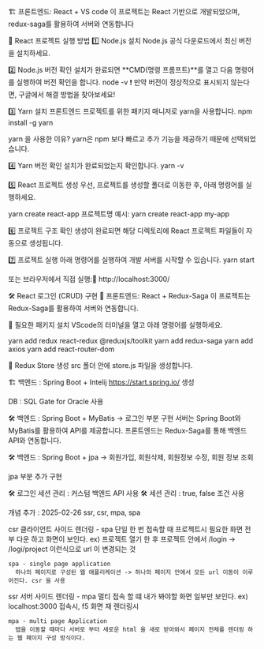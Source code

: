 🏗️ 프론트엔드: React + VS code
이 프로젝트는 React 기반으로 개발되었으며, redux-saga를 활용하여 서버와 연동합니다

📌 React 프로젝트 실행 방법
1️⃣ Node.js 설치
Node.js 공식 다운로드에서 최신 버전을 설치하세요.

2️⃣ Node.js 버전 확인
설치가 완료되면 **CMD(명령 프롬프트)**를 열고 다음 명령어를 실행하여 버전 확인을 합니다.
node -v
❗ 만약 버전이 정상적으로 표시되지 않는다면, 구글에서 해결 방법을 찾아보세요!

3️⃣ Yarn 설치
프론트엔드 프로젝트를 위한 패키지 매니저로 yarn을 사용합니다.
npm install -g yarn

  yarn 을 사용한 이유? 
   yarn은 npm 보다 빠르고 추가 기능을 제공하기 때문에 선택되었습니다.
 
4️⃣ Yarn 버전 확인
설치가 완료되었는지 확인합니다.
yarn -v

5️⃣ React 프로젝트 생성
우선, 프로젝트를 생성할 폴더로 이동한 후, 아래 명령어를 실행하세요.

yarn create react-app 프로젝트명
예시: yarn create react-app my-app

6️⃣ 프로젝트 구조 확인
생성이 완료되면 해당 디렉토리에 React 프로젝트 파일들이 자동으로 생성됩니다.

7️⃣ 프로젝트 실행
아래 명령어를 실행하여 개발 서버를 시작할 수 있습니다.
yarn start

또는 브라우저에서 직접 실행:🔗 http://localhost:3000/

🛠️ React 로그인 (CRUD) 구현
🎯 프론트엔드: React + Redux-Saga
이 프로젝트는 Redux-Saga를 활용하여 서버와 연동합니다.

📌 필요한 패키지 설치
VScode의 터미널을 열고 아래 명령어를 실행하세요.

yarn add redux react-redux @reduxjs/toolkit
yarn add redux-saga
yarn add axios
yarn add react-router-dom

📌 Redux Store 생성
src 폴더 안에 store.js 파일을 생성합니다.

🏗️ 백엔드 : Spring Boot + Intelij
https://start.spring.io/ 생성

DB : SQL Gate for Oracle 사용

🛠️ 백엔드 : Spring Boot + MyBatis -> 로그인 부분 구현
서버는 Spring Boot와 MyBatis를 활용하여 API를 제공합니다.
프론트엔드는 Redux-Saga를 통해 백엔드 API와 연동합니다.

🛠️ 백엔드 : Spring Boot + jpa -> 회원가입, 회원삭제, 회원정보 수정, 회원 정보 조회

jpa 부분 추가 구현

🛠️ 로그인 세션 관리 : 커스텀 백엔드 API 사용 
🛠️ 세션 관리 : true, false 조건 사용

개념 추가 : 2025-02-26 
  ssr, csr, mpa, spa 

  csr 클라이언트 사이드 렌더링 - spa 단일 
    한 번 접속할 때 프로젝트시 필요한 화면 전부 다운 하고 화면이 보인다.
    ex) 프로젝트 열기 한 후 프로젝트 안에서 /login -> /logi/project 이런식으로 url 이 변경되는 것 
    
    spa - single page application 
      하나의 페이지로 구성된 웹 애플리케이션 -> 하나의 페이지 안에서 모든 url 이동이 이루어진다. csr 을 사용
    
  ssr 서버 사이드 렌더링 - mpa 멀티
    접속 할 떄 내가 봐야할 화면 일부만 보인다.
    ex) localhost:3000 접속시, f5 화면 재 렌더링시

    mpa - multi page Application
      탭을 이동할 때마다 서버로 부터 새로운 html 을 새로 받아와서 페이지 전체를 렌더링 하는 웹 페이지 구성 방식이다.

